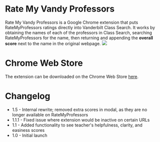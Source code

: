 # Rate My Vandy Professors
Rate My Vandy Professors is a Google Chrome extension that puts RateMyProfessors ratings directly into Vanderbilt Class Search. It works by obtaining the names of each of the professors in Class Search, searching RateMyProfessors for the name, then returning and appending the <strong>overall score</strong> next to the name in the original webpage.
<img src="http://i.imgur.com/ZcAiofW.png">
# Chrome Web Store
The extension can be downloaded on the Chrome Web Store <a href="https://chrome.google.com/webstore/detail/rate-my-vandy-professors/oaoneifognaiapnemgpeifibjijidpne?hl=en-US">here</a>.
# Changelog
* 1.5   - Internal rewrite; removed extra scores in modal, as they are no longer available on RateMyProfessors
* 1.1.1 - Fixed issue where extension would be inactive on certain URLs
* 1.1   - Added functionality to see teacher's helpfulness, clarity, and easiness scores
* 1.0   - Initial launch
